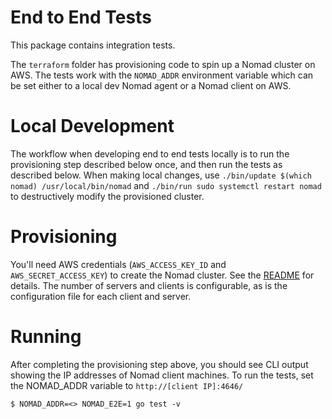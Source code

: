 End to End Tests
================

This package contains integration tests. 

The `terraform` folder has provisioning code to spin up a Nomad cluster on AWS. The tests work with the `NOMAD_ADDR` environment variable which can be set either to a local dev Nomad agent or a Nomad client on AWS. 

Local Development
=================
The workflow when developing end to end tests locally is to run the provisioning step described below once, and then run the tests as described below.
When making local changes, use `./bin/update $(which nomad) /usr/local/bin/nomad` and `./bin/run sudo systemctl restart nomad` to destructively modify the provisioned cluster.

Provisioning
============
You'll need AWS credentials (`AWS_ACCESS_KEY_ID` and `AWS_SECRET_ACCESS_KEY`) to create the Nomad cluster. See the [README](https://github.com/actiontech/dtle/blob/master/e2e/terraform/README.md) for details. The number of servers and clients is configurable, as is the configuration file for each client and server.

Running
===========
After completing the provisioning step above, you should see CLI output showing the IP addresses of Nomad client machines. To run the tests, set the NOMAD_ADDR variable to `http://[client IP]:4646/`

```
$ NOMAD_ADDR=<> NOMAD_E2E=1 go test -v
```
